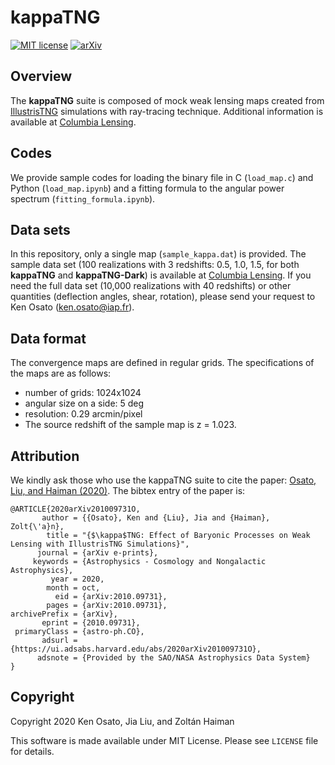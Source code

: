 # kappaTNG

[![MIT license](https://img.shields.io/badge/License-MIT-blue.svg)](https://lbesson.mit-license.org/)
[![arXiv](https://img.shields.io/badge/arXiv-2010.09731-b31b1b.svg)](https://arxiv.org/abs/2010.09731)


## Overview

The **kappaTNG** suite is composed of mock weak lensing maps created
from [IllustrisTNG](https://www.tng-project.org/) simulations
with ray-tracing technique.
Additional information is available at [Columbia Lensing](http://columbialensing.org/).


## Codes
We provide sample codes for loading the binary file in C (`load_map.c`)
and Python (`load_map.ipynb`) and a fitting formula to the angular power spectrum (`fitting_formula.ipynb`).


## Data sets
In this repository, only a single map (`sample_kappa.dat`) is provided.
The sample data set (100 realizations with 3 redshifts: 0.5, 1.0, 1.5,
for both **kappaTNG** and **kappaTNG-Dark**)
is available at [Columbia Lensing](http://columbialensing.org/).
If you need the full data set (10,000 realizations with 40 redshifts) or
other quantities (deflection angles, shear, rotation),
please send your request to Ken Osato (ken.osato@iap.fr).


## Data format
The convergence maps are defined in regular grids.
The specifications of the maps are as follows:

* number of grids: 1024x1024
* angular size on a side: 5 deg
* resolution: 0.29 arcmin/pixel
* The source redshift of the sample map is z = 1.023.


## Attribution
We kindly ask those who use the kappaTNG suite to cite the paper:
[Osato, Liu, and Haiman (2020)](https://arxiv.org/abs/2010.09731).
The bibtex entry of the paper is:
```
@ARTICLE{2020arXiv201009731O,
       author = {{Osato}, Ken and {Liu}, Jia and {Haiman}, Zolt{\'a}n},
        title = "{$\kappa$TNG: Effect of Baryonic Processes on Weak Lensing with IllustrisTNG Simulations}",
      journal = {arXiv e-prints},
     keywords = {Astrophysics - Cosmology and Nongalactic Astrophysics},
         year = 2020,
        month = oct,
          eid = {arXiv:2010.09731},
        pages = {arXiv:2010.09731},
archivePrefix = {arXiv},
       eprint = {2010.09731},
 primaryClass = {astro-ph.CO},
       adsurl = {https://ui.adsabs.harvard.edu/abs/2020arXiv201009731O},
      adsnote = {Provided by the SAO/NASA Astrophysics Data System}
}

```

## Copyright
Copyright 2020 Ken Osato, Jia Liu, and Zoltán Haiman

This software is made available under MIT License. Please see `LICENSE` file for details.
